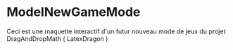 # ModelNewGameMode
Ceci est une maquette interactif d'un futur nouveau mode de jeux du projet DragAndDropMath ( LatexDragon )
